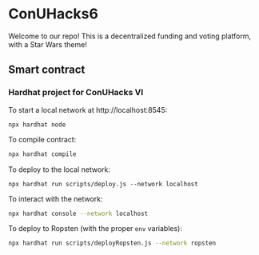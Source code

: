 # ConUHacks6

Welcome to our repo! This is a decentralized funding and voting platform, with a Star Wars theme!

## Smart contract
### Hardhat project for ConUHacks VI

To start a local network at http://localhost:8545:
```shell
npx hardhat node
```

To compile contract:
```bash
npx hardhat compile
```

To deploy to the local network:
```shell
npx hardhat run scripts/deploy.js --network localhost
```

To interact with the network:
```bash
npx hardhat console --network localhost
```

To deploy to Ropsten (with the proper `env` variables):
```bash
npx hardhat run scripts/deployRopsten.js --network ropsten
```